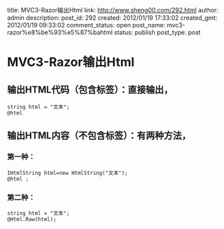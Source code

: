 title: MVC3-Razor输出Html
link: http://www.sheng00.com/292.html
author: admin
description: 
post_id: 292
created: 2012/01/19 17:33:02
created_gmt: 2012/01/19 09:33:02
comment_status: open
post_name: mvc3-razor%e8%be%93%e5%87%bahtml
status: publish
post_type: post

# MVC3-Razor输出Html

## 输出HTML代码（包含标签）：直接输出，
    
    
    string html = "文本"; 
    @html

## 输出HTML内容（不包含标签）：有两种方法，

### 第一种：
    
    
    IHtmlString html=new HtmlString("文本");
    @html ;

### 第二种：
    
    
    string html = "文本"; 
    @Html.Raw(html);